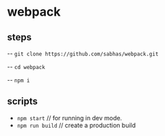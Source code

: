 # webpack

## steps

-- `git clone https://github.com/sabhas/webpack.git`

-- `cd webpack` 

-- `npm i`

## scripts

- `npm start` // for running in dev mode.
- `npm run build` // create a production build
